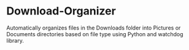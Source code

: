 # Download-Organizer
Automatically organizes files in the Downloads folder into Pictures or Documents directories based on file type using Python and watchdog library.
